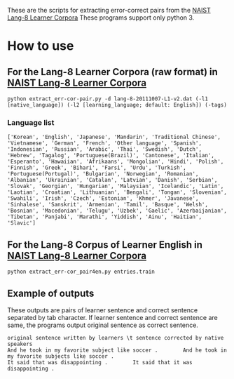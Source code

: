 These are the scripts for extracting error-correct pairs from the [NAIST Lang-8 Learner Corpora]()
These programs support only python 3.

# How to use
## For the Lang-8 Learner Corpora (raw format) in [NAIST Lang-8 Learner Corpora]()
~~~
python extract_err-cor-pair.py -d lang-8-20111007-L1-v2.dat (-l1 [native_language]) (-l2 [learning_language; default: English]) (-tags)
~~~

### Language list
~~~
['Korean', 'English', 'Japanese', 'Mandarin', 'Traditional Chinese', 'Vietnamese', 'German', 'French', 'Other language', 'Spanish', 'Indonesian', 'Russian', 'Arabic', 'Thai', 'Swedish', 'Dutch', 'Hebrew', 'Tagalog', 'Portuguese(Brazil)', 'Cantonese', 'Italian', 'Esperanto', 'Hawaiian', 'Afrikaans', 'Mongolian', 'Hindi', 'Polish', 'Finnish', 'Greek', 'Bihari', 'Farsi', 'Urdu', 'Turkish', 'Portuguese(Portugal)', 'Bulgarian', 'Norwegian', 'Romanian', 'Albanian', 'Ukrainian', 'Catalan', 'Latvian', 'Danish', 'Serbian', 'Slovak', 'Georgian', 'Hungarian', 'Malaysian', 'Icelandic', 'Latin', 'Laotian', 'Croatian', 'Lithuanian', 'Bengali', 'Tongan', 'Slovenian', 'Swahili', 'Irish', 'Czech', 'Estonian', 'Khmer', 'Javanese', 'Sinhalese', 'Sanskrit', 'Armenian', 'Tamil', 'Basque', 'Welsh', 'Bosnian', 'Macedonian', 'Telugu', 'Uzbek', 'Gaelic', 'Azerbaijanian', 'Tibetan', 'Panjabi', 'Marathi', 'Yiddish', 'Ainu', 'Haitian', 'Slavic']
~~~

## For the Lang-8 Corpus of Learner English in [NAIST Lang-8 Learner Corpora]()
~~~
python extract_err-cor_pair4en.py entries.train
~~~

## Example of outputs
These outputs are pairs of learner sentence and correct sentence separated by tab character.
If learner sentence and correct sentence are same, the programs output original sentence as correct sentence.
~~~
original sentence written by learners \t sentence corrected by native speakers
And he took in my favorite subject like soccer .        And he took in my favorite subjects like soccer .
It said that was disappointing .        It said that it was disappointing .
~~~
